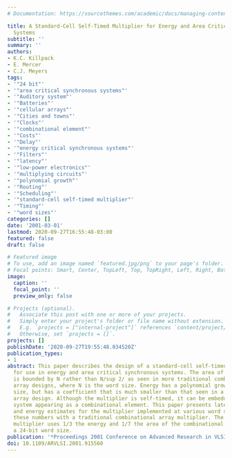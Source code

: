 ```yaml
---
# Documentation: https://sourcethemes.com/academic/docs/managing-content/

title: A Standard-Cell Self-Timed Multiplier for Energy and Area Critical Synchronous
  Systems
subtitle: ''
summary: ''
authors:
- K.C. Killpack
- E. Mercer
- C.J. Meyers
tags:
- '"24 bit"'
- '"area critical synchronous systems"'
- '"Auditory system"'
- '"Batteries"'
- '"cellular arrays"'
- '"Cities and towns"'
- '"Clocks"'
- '"combinational element"'
- '"Costs"'
- '"Delay"'
- '"energy critical synchronous systems"'
- '"Filters"'
- '"latency"'
- '"low-power electronics"'
- '"multiplying circuits"'
- '"polynomial growth"'
- '"Routing"'
- '"Scheduling"'
- '"standard-cell self-timed multiplier"'
- '"Timing"'
- '"word sizes"'
categories: []
date: '2001-03-01'
lastmod: 2020-09-27T16:55:48-03:00
featured: false
draft: false

# Featured image
# To use, add an image named `featured.jpg/png` to your page's folder.
# Focal points: Smart, Center, TopLeft, Top, TopRight, Left, Right, BottomLeft, Bottom, BottomRight.
image:
  caption: ''
  focal_point: ''
  preview_only: false

# Projects (optional).
#   Associate this post with one or more of your projects.
#   Simply enter your project's folder or file name without extension.
#   E.g. `projects = ["internal-project"]` references `content/project/deep-learning/index.md`.
#   Otherwise, set `projects = []`.
projects: []
publishDate: '2020-09-27T19:55:48.034520Z'
publication_types:
- 1
abstract: This paper describes the design of a standard-cell self-timed multiplier
  for use in energy and area critical synchronous systems. The area of this multiplier
  is bounded by N rather than N/sup 2/ as seen in more traditional combinational parallel
  array designs, where N is the word size. Energy has a polynomial growth with word
  size, but has a coefficient that is much smaller than that seen in a combinational
  array design. Although the multiplier is self-timed, it can be embedded in a synchronous
  system appearing as a combinational element. This paper presents latency, area,
  and energy estimates for the multiplier implemented at various word sizes, and compares
  these numbers with a traditional combinational array multiplier. The self-timed
  multiplier uses 1/3 the energy and 1/7 the area of the combinational design for
  a 24-bit word size.
publication: '*Proceedings 2001 Conference on Advanced Research in VLSI. ARVLSI 2001*'
doi: 10.1109/ARVLSI.2001.915560
---
```

